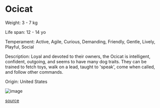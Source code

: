 # Ocicat

Weight: 3 - 7 kg

Life span: 12 - 14 yo

Temperament: Active, Agile, Curious, Demanding, Friendly, Gentle, Lively, Playful, Social

Description: Loyal and devoted to their owners, the Ocicat is intelligent, confident, outgoing, and seems to have many dog traits. They can be trained to fetch toys, walk on a lead, taught to 'speak', come when called, and follow other commands. 

Origin: United States

![image](https://cdn2.thecatapi.com/images/JAx-08Y0n.jpg)

[source](https://api.thecatapi.com/v1/breeds/ocic)
